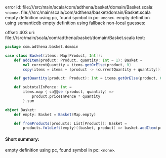 error id: file://<WORKSPACE>/src/main/scala/com/adthena/basket/domain/Basket.scala:`<none>`.
file://<WORKSPACE>/src/main/scala/com/adthena/basket/domain/Basket.scala
empty definition using pc, found symbol in pc: `<none>`.
empty definition using semanticdb
empty definition using fallback
non-local guesses:

offset: 403
uri: file://<WORKSPACE>/src/main/scala/com/adthena/basket/domain/Basket.scala
text:
```scala
package com.adthena.basket.domain

case class Basket(items: Map[Product, Int]):
    def addItem(product: Product, quantity: Int = 1): Basket = 
        val currentQuantity = items.getOrElse(product, 0)
        copy(items = items + (product -> (currentQuantity + quantity)))

    def getQuantity(product: Product): Int = items.getOrElse(product, 0)

    def subtotalInPence: Int = 
        items.map { ca@@se (product, quantity) => 
            product.priceInPence * quantity
        }.sum

object Basket:
    def empty: Basket = Basket(Map.empty)

    def fromProducts(products: List[Product]): Basket =
        products.foldLeft(empty)((basket, product) => basket.addItem(product))
```


#### Short summary: 

empty definition using pc, found symbol in pc: `<none>`.
